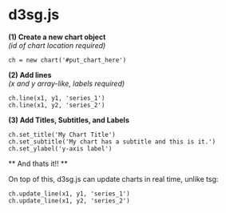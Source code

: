 <h1>d3sg.js</h1>


**(1) Create a new chart object**</br>*(id of chart location required)*

  	ch = new chart('#put_chart_here')
  	
**(2) Add lines**</br>*(x and y array-like, labels required)*

	ch.line(x1, y1, 'series_1')
	ch.line(x1, y2, 'series_2')

**(3) Add Titles, Subtitles, and Labels**
	
	ch.set_title('My Chart Title')
	ch.set_subtitle('My chart has a subtitle and this is it.')
	ch.set_ylabel('y-axis label')

** And thats it!! **
	
On top of this, d3sg.js can update charts in real time, unlike tsg:

  	ch.update_line(x1, y1, 'series_1')
  	ch.update_line(x1, y2, 'series_2')
	

